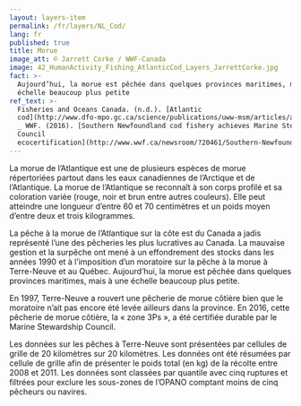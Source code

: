 ```yaml
---
layout: layers-item
permalink: /fr/layers/NL_Cod/
lang: fr
published: true
title: Morue
image_att: © Jarrett Corke / WWF-Canada
image: 42_HumanActivity_Fishing_AtlanticCod_Layers_JarrettCorke.jpg
fact: >-
  Aujourd’hui, la morue est pêchée dans quelques provinces maritimes, mais à une
  échelle beaucoup plus petite
ref_text: >-
  Fisheries and Oceans Canada. (n.d.). [Atlantic
  cod](http://www.dfo-mpo.gc.ca/science/publications/uww-msm/articles/atlanticcod-morueatlantique-eng.htm)
  _ WWF. (2016). [Southern Newfoundland cod fishery achieves Marine Stewardship
  Council
  ecocertification](http://www.wwf.ca/newsroom/?20461/Southern-Newfoundland-cod-fishery-achieves-Marine-Stewardship-Council-ecocertification)
---
```

La morue de l’Atlantique est une de plusieurs espèces de morue répertoriées partout dans les eaux canadiennes de l’Arctique et de l’Atlantique. La morue de l’Atlantique se reconnaît à son corps profilé et sa coloration variée (rouge, noir et brun entre autres couleurs). Elle peut atteindre une longueur d’entre 60 et 70 centimètres et un poids moyen d’entre deux et trois kilogrammes.

La pêche à la morue de l’Atlantique sur la côte est du Canada a jadis représenté l’une des pêcheries les plus lucratives au Canada. La mauvaise gestion et la surpêche ont mené à un effondrement des stocks dans les années 1990 et à l’imposition d’un moratoire sur la pêche à la morue à Terre-Neuve et au Québec. Aujourd’hui, la morue est pêchée dans quelques provinces maritimes, mais à une échelle beaucoup plus petite.

En 1997, Terre-Neuve a rouvert une pêcherie de morue côtière bien que le moratoire n’ait pas encore été levée ailleurs dans la province. En 2016, cette pêcherie de morue côtière, la « zone 3Ps », a été certifiée durable par le Marine Stewardship Council.

Les données sur les pêches à Terre-Neuve sont présentées par cellules de grille de 20 kilomètres sur 20 kilomètres. Les données ont été résumées par cellule de grille afin de présenter le poids total (en kg) de la récolte entre 2008 et 2011. Les données sont classées par quantile avec cinq ruptures et filtrées pour exclure les sous-zones de l’OPANO comptant moins de cinq pêcheurs ou navires.
